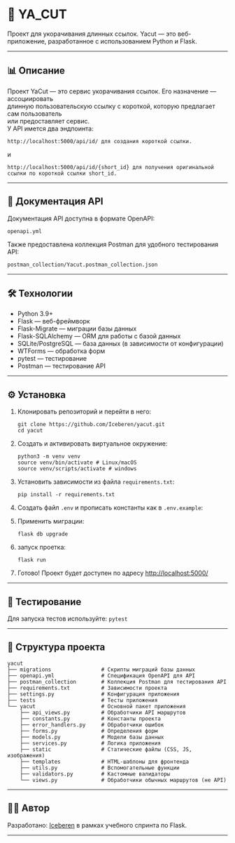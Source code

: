 # 🐍 YA_CUT
Проект для укорачивания длинных ссылок. Yacut — это веб-приложение, разработанное с использованием Python и Flask.

---

## 📊 Описание
Проект YaCut — это сервис укорачивания ссылок. Его назначение — ассоциировать   
длинную пользовательскую ссылку с короткой, которую предлагает сам пользователь   
или предоставляет сервис.    
У API имется два эндпоинта:
```
http://localhost:5000/api/id/ для создания короткой ссылки.
```
и    
```
http://localhost:5000/api/id/{short_id} для получения оригинальной ссылки по короткой ссылки short_id.
```

---

## 📄 Документация API
Документация API доступна в формате OpenAPI:
```
openapi.yml
```
Также предоставлена коллекция Postman для удобного тестирования API:
```
postman_collection/Yacut.postman_collection.json
```

---

## 🛠 Технологии
- Python 3.9+
- Flask — веб-фреймворк
- Flask-Migrate — миграции базы данных
- Flask-SQLAlchemy — ORM для работы с базой данных
- SQLite/PostgreSQL — база данных (в зависимости от конфигурации)
- WTForms — обработка форм
- pytest — тестирование
- Postman — тестирование API

---

## ⚙️ Установка
1. Клонировать репозиторий и перейти в него:
    ```
    git clone https://github.com/Iceberen/yacut.git
    cd yacut
    ```
2. Cоздать и активировать виртуальное окружение:
    ```
    python3 -m venv venv
    source venv/bin/activate # Linux/macOS
    source venv/scripts/activate # windows
    ```

3. Установить зависимости из файла `requirements.txt`:
    ```
    pip install -r requirements.txt
    ```
4. Создать файл `.env` и прописать константы как в `.env.example`:
5.  Применить миграции:
    ```
    flask db upgrade
    ```
6. запуск проетка:
    ```
    flask run
    ```
7. Готово! Проект будет доступен по адресу [http://localhost:5000/](http://localhost:5000/)     

---

## 🧪 Тестирование
Для запуска тестов используйте:
    ```
    pytest
    ```

---

## 🧩 Структура проекта
```
yacut
├── migrations                # Скрипты миграций базы данных
├── openapi.yml               # Спецификация OpenAPI для API
├── postman_collection        # Коллекция Postman для тестирования API
├── requirements.txt          # Зависимости проекта
├── settings.py               # Конфигурация приложения
├── tests                     # Тесты приложения
└── yacut                     # Основной пакет приложения
    ├── api_views.py          # Обработчики API маршрутов
    ├── constants.py          # Константы проекта
    ├── error_handlers.py     # Обработчики ошибок
    ├── forms.py              # Определения форм
    ├── models.py             # Модели базы данных
    ├── services.py           # Логика приложения
    ├── static                # Статические файлы (CSS, JS, изображения)
    ├── templates             # HTML-шаблоны для фронтенда
    ├── utils.py              # Вспомогательные функции
    ├── validators.py         # Кастомные валидаторы
    └── views.py              # Обработчики обычных маршрутов (не API)
```

---

## 🧑‍💻 Автор

Разработано: [Iceberen](https://github.com/Iceberen) в рамках учебного спринта по Flask.

---